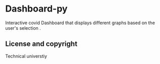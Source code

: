 # Dashboard-py
Interactive covid Dashboard that displays different graphs based on the user's selection . 

## License and copyright 
Technical universtiy 

